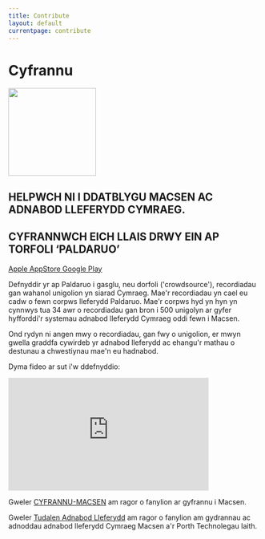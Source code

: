 ```yaml
---
title: Contribute
layout: default
currentpage: contribute
---
```


Cyfrannu
===
<img class="size-full wp-image-2758 alignleft" src="http://techiaith.cymru/wp-content/uploads/2017/01/paldaruo.png" alt="" width="175" height="175" />

## HELPWCH NI I DDATBLYGU MACSEN AC ADNABOD LLEFERYDD CYMRAEG.

## CYFRANNWCH EICH LLAIS DRWY EIN AP TORFOLI ‘PALDARUO’
<p style="text-align: left;" align="center"> <a href="https://itunes.apple.com/gb/app/paldaruo/id840185808">Apple AppStore </a>  <a href="https://play.google.com/store/apps/details?id=com.cysgliad.paldaruo">Google Play</a></p>

Defnyddir yr ap Paldaruo i gasglu, neu dorfoli ('crowdsource'), recordiadau gan wahanol unigolion yn siarad Cymraeg. Mae'r recordiadau yn cael eu cadw o fewn corpws lleferydd Paldaruo. Mae'r corpws hyd yn hyn yn cynnwys tua 34 awr o recordiadau gan bron i 500 unigolyn ar gyfer hyfforddi'r systemau adnabod lleferydd Cymraeg oddi fewn i Macsen.

Ond rydyn ni angen mwy o recordiadau, gan fwy o unigolion, er mwyn gwella graddfa cywirdeb yr adnabod lleferydd ac ehangu'r mathau o destunau a chwestiynau mae'n eu hadnabod.

Dyma fideo ar sut i'w ddefnyddio:

<iframe src="https://player.vimeo.com/video/98728429" width="400" height="225" frameborder="0" webkitallowfullscreen mozallowfullscreen allowfullscreen></iframe>

Gweler <a href="https://github.com/techiaith/macsen/blob/master/CYFRANNU-MACSEN.md">CYFRANNU-MACSEN</a> am ragor o fanylion ar gyfrannu i Macsen.

Gweler <a href="http://techiaith.cymru/lleferydd/adnabod-lleferydd/">Tudalen Adnabod Lleferydd</a> am ragor o fanylion am gydrannau ac adnoddau adnabod lleferydd Cymraeg Macsen a'r Porth Technolegau Iaith.
